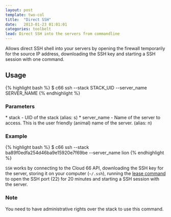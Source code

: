 ```yaml
---
layout: post
template: two-col
title:  "Direct SSH"
date:   2013-01-23 01:01:01
categories: toolbelt
lead: Direct SSH into the servers from commandline
---
```


Allows direct SSH shell into your servers by opening the firewall temporarily for the source IP address, downloading the SSH key and starting a SSH session with one command.

## Usage
{% highlight bash %}
$ c66 ssh --stack STACK_UID --server_name SERVER_NAME
{% endhighlight %}

<h3>Parameters</h3>
* stack - UID of the stack (alias: s)
* server_name - Name of the server to access. This is the user friendly (animal) name of the server. (alias: n)

<h3>Example</h3>
{% highlight bash %}
$ c66 ssh --stack ba89f0edfa254d46ba9e15920e7f69be --server_name lion
{% endhighlight %}

`SSH` works by connecting to the Cloud 66 API, downloading the SSH key for the server, storing it on your computer (`~/.ssh`), running the [lease command](/toolbelt/lease.html) to open the SSH port (22) for 20 minutes and starting a SSH session with the server.

<div class="notice">
	<h3>Note</h3>
	<p>You need to have administrative rights over the stack to use this command.</p>
</div>